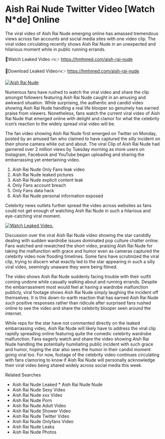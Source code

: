 ﻿# Aish Rai Nude Twitter Video [Watch N*de] Online

The viral video of ﻿Aish Rai Nude emerging online has amassed tremendous views across fan accounts and social media sites with one video clip. The viral video circulating recently shows ﻿Aish Rai Nude in an unexpected and hilarious moment while in public running errands. 

🔴Watch Leaked Video 🔥👉  https://hmhmed.com/aish-rai-nude 

🔴Download Leaked Video🔥👉  https://hmhmed.com/aish-rai-nude 

[![Aish Rai Nude](https://i.imgur.com/dJHk4Zq.gif)](https://hmhmed.com/aish-rai-nude)

Numerous fans have rushed to watch the viral video and share the clip amongst followers featuring ﻿Aish Rai Nude caught in an amusing and awkward situation. While surprising, the authentic and candid video showing ﻿Aish Rai Nude handling a real life blooper so genuinely has earned praise from viewers. Nonetheless, fans watch the current viral video of ﻿Aish Rai Nude that emerged online with delight and clamor for what the celebrity icon’s reaction to the widely spread viral video will be.

The fan video showing ﻿Aish Rai Nude first emerged on Twitter on Monday, posted by an amused fan who claimed to have captured the silly incident on their phone camera while out and about. The viral Clip of ﻿Aish Rai Nude had garnered over 2 million views by Tuesday morning as more users on Instagram, Facebook and YouTube began uploading and sharing the embarrassing yet entertaining video. 

1. ﻿Aish Rai Nude Only Fans leak video
2. ﻿Aish Rai Nude leaked pictures
3. ﻿Aish Rai Nude explicit content leak
4. Only Fans account breach
5. Only Fans data hack
6. ﻿Aish Rai Nude personal information exposed

Celebrity news outlets further spread the video across websites as fans could not get enough of watching ﻿Aish Rai Nude in such a hilarious and eye-catching viral moment. 

[![Watch Leaked Video.](https://miro.medium.com/v2/resize:fit:828/format:webp/1*cilzJN44JGOrTw9NJCrNHA.gif "Watch Leaked Video")](https://hmhmed.com/aish-rai-nude)

Discussion over the viral ﻿Aish Rai Nude video showing the star candidly dealing with sudden wardrobe issues dominated pop culture chatter online. Fans watched and rewatched the short video, praising ﻿Aish Rai Nude for taking the malfunction with grace and humor even as cameras captured the celebrity video now flooding timelines. Some fans have scrutinized the viral clip, trying to discern what exactly led to the star appearing in such a silly viral video, seemingly unaware they were being filmed.

The video shows ﻿Aish Rai Nude suddenly facing trouble with their outfit coming undone while casually walking about and running errands. Despite the embarrassment most would feel at having a wardrobe malfunction publicly, viral footage shows ﻿Aish Rai Nude simply laughing the incident off themselves. It is this down-to-earth reaction that has earned ﻿Aish Rai Nude such positive responses rather than ridicule after surprised fans rushed online to see the video and share the celebrity blooper seen around the internet.  

While reps for the star have not commented directly on the leaked embarrassing video, ﻿Aish Rai Nude will likely have to address the viral clip rapidly spreading online featuring quite the comedic celebrity wardrobe malfunction. Fans eagerly watch and share the video showing ﻿Aish Rai Nude handling the potentially humiliating public incident with such grace and humor, hoping the star also sees the humor in their candid moment going viral too. For now, footage of the celebrity video continues circulating with fans clamoring to know if ﻿Aish Rai Nude will personally acknowledge their viral video being shared widely across social media this week.

Related Searches
* ﻿Aish Rai Nude Leaked
﻿* Aish Rai Nude Nude
* ﻿Aish Rai Nude Sexy Video
* ﻿Aish Rai Nude xxx Video
* ﻿Aish Rai Nude Porn
* ﻿Aish Rai Nude Adult Video
* ﻿Aish Rai Nude Shower Video
* ﻿Aish Rai Nude Twitter Video
* ﻿Aish Rai Nude Onlyfans Video
* ﻿Aish Rai Nude Leaks
* ﻿Aish Rai Nude Photos